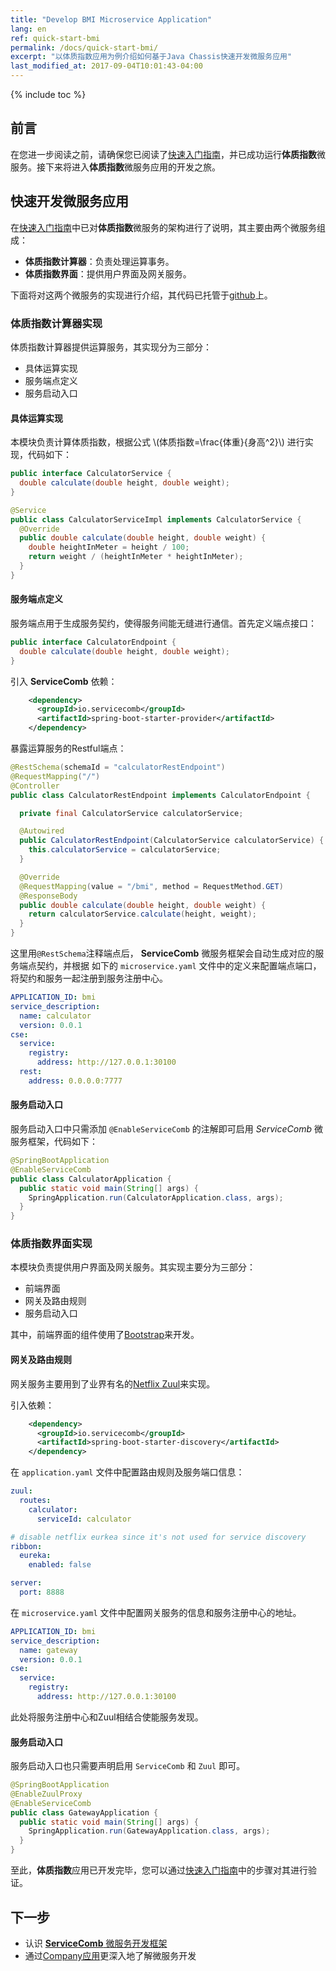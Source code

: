 ```yaml
---
title: "Develop BMI Microservice Application"
lang: en
ref: quick-start-bmi
permalink: /docs/quick-start-bmi/
excerpt: "以体质指数应用为例介绍如何基于Java Chassis快速开发微服务应用"
last_modified_at: 2017-09-04T10:01:43-04:00
---
```


{% include toc %}
## 前言
在您进一步阅读之前，请确保您已阅读了[快速入门指南](/cn/docs/quick-start/)，并已成功运行**体质指数**微服务。接下来将进入**体质指数**微服务应用的开发之旅。

## 快速开发微服务应用
在[快速入门指南](/cn/docs/quick-start/)中已对**体质指数**微服务的架构进行了说明，其主要由两个微服务组成：
* **体质指数计算器**：负责处理运算事务。
* **体质指数界面**：提供用户界面及网关服务。

下面将对这两个微服务的实现进行介绍，其代码已托管于[github](https://github.com/ServiceComb/ServiceComb-Java-Chassis/tree/master/samples/bmi)上。
### 体质指数计算器实现
体质指数计算器提供运算服务，其实现分为三部分：
* 具体运算实现
* 服务端点定义
* 服务启动入口

#### 具体运算实现
本模块负责计算体质指数，根据公式 \\(体质指数=\frac{体重}{身高^2}\\) 进行实现，代码如下：
```java
public interface CalculatorService {
  double calculate(double height, double weight);
}

@Service
public class CalculatorServiceImpl implements CalculatorService {
  @Override
  public double calculate(double height, double weight) {
    double heightInMeter = height / 100;
    return weight / (heightInMeter * heightInMeter);
  }
}
``` 

#### 服务端点定义
服务端点用于生成服务契约，使得服务间能无缝进行通信。首先定义端点接口：
```java
public interface CalculatorEndpoint {
  double calculate(double height, double weight);
}
```
引入 **ServiceComb** 依赖：
```xml
    <dependency>
      <groupId>io.servicecomb</groupId>
      <artifactId>spring-boot-starter-provider</artifactId>
    </dependency>
```
暴露运算服务的Restful端点：
```java
@RestSchema(schemaId = "calculatorRestEndpoint")
@RequestMapping("/")
@Controller
public class CalculatorRestEndpoint implements CalculatorEndpoint {

  private final CalculatorService calculatorService;

  @Autowired
  public CalculatorRestEndpoint(CalculatorService calculatorService) {
    this.calculatorService = calculatorService;
  }

  @Override
  @RequestMapping(value = "/bmi", method = RequestMethod.GET)
  @ResponseBody
  public double calculate(double height, double weight) {
    return calculatorService.calculate(height, weight);
  }
}
```
这里用`@RestSchema`注释端点后， **ServiceComb** 微服务框架会自动生成对应的服务端点契约，并根据
如下的 `microservice.yaml` 文件中的定义来配置端点端口，将契约和服务一起注册到服务注册中心。
```yaml
APPLICATION_ID: bmi
service_description:
  name: calculator
  version: 0.0.1
cse:
  service:
    registry:
      address: http://127.0.0.1:30100
  rest:
    address: 0.0.0.0:7777
```

#### 服务启动入口
服务启动入口中只需添加 `@EnableServiceComb` 的注解即可启用 *ServiceComb* 微服务框架，代码如下：
```java
@SpringBootApplication
@EnableServiceComb
public class CalculatorApplication {
  public static void main(String[] args) {
    SpringApplication.run(CalculatorApplication.class, args);
  }
}
```

### 体质指数界面实现
本模块负责提供用户界面及网关服务。其实现主要分为三部分：
* 前端界面
* 网关及路由规则
* 服务启动入口

其中，前端界面的组件使用了[Bootstrap](http://getbootstrap.com/)来开发。

#### 网关及路由规则
网关服务主要用到了业界有名的[Netflix Zuul](https://github.com/Netflix/zuul/wiki)来实现。

引入依赖：
```xml
    <dependency>
      <groupId>io.servicecomb</groupId>
      <artifactId>spring-boot-starter-discovery</artifactId>
    </dependency>
```
在 `application.yaml` 文件中配置路由规则及服务端口信息：
```yaml
zuul:
  routes:
    calculator:
      serviceId: calculator

# disable netflix eurkea since it's not used for service discovery
ribbon:
  eureka:
    enabled: false

server:
  port: 8888
```
在 `microservice.yaml` 文件中配置网关服务的信息和服务注册中心的地址。
```yaml
APPLICATION_ID: bmi
service_description:
  name: gateway
  version: 0.0.1
cse:
  service:
    registry:
      address: http://127.0.0.1:30100
```
此处将服务注册中心和Zuul相结合使能服务发现。

#### 服务启动入口
服务启动入口也只需要声明启用 `ServiceComb` 和 `Zuul` 即可。
```java
@SpringBootApplication
@EnableZuulProxy
@EnableServiceComb
public class GatewayApplication {
  public static void main(String[] args) {
    SpringApplication.run(GatewayApplication.class, args);
  }
}
```

至此，**体质指数**应用已开发完毕，您可以通过[快速入门指南](/cn/docs/quick-start/#运行微服务应用)中的步骤对其进行验证。

## 下一步
* 认识 [**ServiceComb** 微服务开发框架](/cn/users/user-guide/)
* 通过[Company应用](/cn/docs/linuxcon-workshop-demo/)更深入地了解微服务开发
